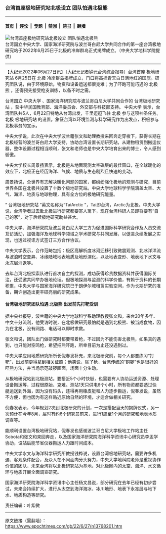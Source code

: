 ### 台湾首座极地研究站北极设立 团队怕遇北极熊

---

#### [首页](../../../..?n13768201) &nbsp;|&nbsp; [评论](../../../../../epoch-comment?n13768201) &nbsp;|&nbsp; [专题](../../../../../epoch-special?n13768201) &nbsp;|&nbsp; [禁闻](../../../../../epoch-news?n13768201) &nbsp;|&nbsp; [禁书](../../../../../books?n13768201) &nbsp;|&nbsp; [翻墙](https://github.com/gfw-breaker/nogfw/blob/master/README.md?n13768201)


<div><img alt="台湾首座极地研究站北极设立 团队怕遇北极熊" class="attachment-djy_600_400 size-djy_600_400 wp-post-image" src="https://i.epochtimes.com/assets/uploads/2022/06/id13768412-2206270445492378-600x400.jpg"/>
<div class="caption">
 台湾国立中央大学、国家海洋研究院与波兰哥白尼大学共同合作的第一座台湾极地研究站于2022年6月25日于北极的冷岸群岛正式揭牌成立。（中央大学地科学院提供）
</div></div><hr/><div class="post_content" id="artbody" itemprop="articleBody">
 <!-- article content begin -->
 <p>
  【大纪元2022年06月27日讯】（大纪元记者钟元台湾综合报导）台湾首座
  <ok href="https://www.epochtimes.com/gb/tag/%E6%9E%81%E5%9C%B0%E7%A0%94%E7%A9%B6%E7%AB%99.html">
   极地研究站
  </ok>
  6月25日在
  <ok href="https://www.epochtimes.com/gb/tag/%E5%8C%97%E6%9E%81.html">
   北极
  </ok>
  冷岸群岛揭牌成立，门口将高挂青天白日满地红的国旗。研究团队说，由于环境原始，物资和设备运送都很克难；为了吓跑可能巧遇的
  <ok href="https://www.epochtimes.com/gb/tag/%E5%8C%97%E6%9E%81%E7%86%8A.html">
   北极熊
  </ok>
  ，还得预先接受枪支训练，以备不时之需。
 </p>
 <p>
  台湾国立
  <ok href="https://www.epochtimes.com/gb/tag/%E4%B8%AD%E5%A4%AE%E5%A4%A7%E5%AD%A6.html">
   中央大学
  </ok>
  、国家海洋研究院与波兰哥白尼大学共同合作的
  <ok href="https://www.epochtimes.com/gb/tag/%E5%8F%B0%E6%B9%BE%E6%9E%81%E5%9C%B0%E7%A0%94%E7%A9%B6%E7%AB%99.html">
   台湾极地研究站
  </ok>
  ，获中华民国教育部、海洋委员会、外交部与科技部支持。
  <ok href="https://www.epochtimes.com/gb/tag/%E4%B8%AD%E5%A4%AE%E5%A4%A7%E5%AD%A6.html">
   中央大学
  </ok>
  表示，台湾团队共5人，6月22日特地从台湾出发，千里迢迢飞往
  <ok href="https://www.epochtimes.com/gb/tag/%E5%8C%97%E6%9E%81.html">
   北极
  </ok>
  参与这项神圣任务。北极
  <ok href="https://www.epochtimes.com/gb/tag/%E6%9E%81%E5%9C%B0%E7%A0%94%E7%A9%B6%E7%AB%99.html">
   极地研究站
  </ok>
  的设置，象征台湾以环境监测与科学研究作为出发点，积极参与北极事务的宣示。
 </p>
 <p>
  中央大学说，此次在中央大学波兰籍张文和助理教授来回奔走穿梭下，获得长期在北极经营的波兰哥白尼大学支持，协助台湾设置长期研究站，从建物租赁到搬运仪器，整体设置过程相当顺利，张文和老师也是中央大学培育出来的博士，令人感到骄傲。
 </p>
 <p>
  中央大学校长周景扬表示，北极是从地面观测太空磁层的最佳窗口，在全球暖化的效应下，北极正在经历海洋、气候、地质与生态剧烈且快速的变动。
 </p>
 <p>
  周景扬说，全世界有志解决暖化问题的国家，都纷纷强化极地的观测与研究，目前世界各国在北极共设置了十数个极地研究站。中央大学地球科学学院涵盖太空、大气、海洋、地质与地球物理，具有全方位的极地研究能量。
 </p>
 <p>
  “
  <ok href="https://www.epochtimes.com/gb/tag/%E5%8F%B0%E6%B9%BE%E6%9E%81%E5%9C%B0%E7%A0%94%E7%A9%B6%E7%AB%99.html">
   台湾极地研究站
  </ok>
  ”英文名称为“TaiArctic ”，Tai即台湾，Arctic为北极。中央大学说，台湾学者过去赴北极进行研究都要寄人篱下，现在台湾科研人员即将要有“自己的家”，对于后续极地研究助益甚大。
 </p>
 <p>
  中央大学、海洋研究院及波兰哥白尼大学三方为促进国际科学研究合作及人员交流互访活动，加强海洋及地球科学领域之学术研究与共同发展，以促进永续发展之实现，也透过视讯方式签订三方合作协议。
 </p>
 <p>
  中央大学表示，合作范畴包括：极区高解析度冰河迁移引致微震观测、北冰洋洋流与波浪时空变异、冰缘陆域地表地质及地形演化，以及地表变形、地表地下水文与永冻层消退等。
 </p>
 <p>
  去年台湾北极探索队进行首次自主的探测，成功获得珍贵数据资料并获得国际关注，还受邀共同举办极地论坛。但极地探测与监测的科学价值，有赖于资料的长期积累，中央大学与国家海洋研究院已于朗伊尔城租赁实验空间，作为长期研究的准备，期许创造出更丰硕亮丽的研究成果。
 </p>
 <h4>
  台湾极地研究团队怕遇
  <ok href="https://www.epochtimes.com/gb/tag/%E5%8C%97%E6%9E%81%E7%86%8A.html">
   北极熊
  </ok>
  出发前先打靶受训
 </h4>
 <p>
  据中央社报导，波兰籍的中央大学地球科学系助理教授张文和，来台20年多年、中文十分流利，他受访时说，在北极做研究最怕就是遇到北极熊、被当成食物，因为在北极，没有网路、电话可以即时求救。
 </p>
 <p>
  张文和说，团队出门做研究时都要带着枪，不过因为不能伤害北极熊，如果真的遇到，也只能对空鸣枪，希望把熊吓跑，所幸目前为止还没遇到过。
 </p>
 <p>
  中央大学应用地质研究所所长倪春发补充，来北极研究前，每个人都要练习“打靶”，出发前更得拿到相关证照；他笑说，除了枪，台湾传统的“铜锣”也是很好的吓熊方法，并当场示范敲锣画面，场面十分生动。
 </p>
 <p>
  从极地研究站到北极测站，要搭近5个小时快艇，也需要有人协助运送资源、处理设备搬运等，过程很原始、克难。测站1天只供电6个小时，所有物资都要透过快艇运送到外海，因为没有码头，还得再用橡皮艇和人力逐步搬运，倪春发说，虽然不方便，但也因为有这样贴近原始自然的环境，才适合做相关研究。
 </p>
 <p>
  倪春发表示，今年规划2次到北极研究的计划，一次是搭配当天的揭牌仪式，另一次预计在今年8月，届时有约6个研究员前来，进行1周至1个月的研究和地表地质调查等。
 </p>
 <p>
  能顺利设置台湾极地研究站，倪春发也感谢波兰哥白尼大学极地工作站主任Sobota和张文和来回奔走，以及国家海洋研究院海洋科学资讯中心研究员李孟学协助，设站后能节省仪器搬运人力跟时间成本。
 </p>
 <p>
  中央大学水文与海洋科学研究所教授钱桦说，设置台湾极地研究站，需要许多机遇、客观条件配合，及众人在不同面向分头努力，中央大学地科院老师是重视协作价值的团队，未来台湾将以北极研究站为基地，对北极圈内的太空、海洋、水文循环与地质开展全面调查研究。
 </p>
 <p>
  国家海洋研究院海洋科学资讯中心主任杨文昌说，部分研究在去年已经有初步尝试，未来会持续扩大，进行从太空到海洋海冰、冰川地形、地表下永冻层与地下水、地质构造等研究。
 </p>
 <p>
  责任编辑：叶紫微
 </p>
 <!-- article content end -->
 <div id="below_article_ad">
 </div>
</div>


---

原文链接（需翻墙）：https://www.epochtimes.com/gb/22/6/27/n13768201.htm